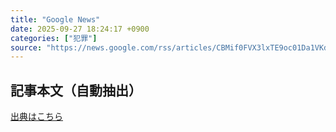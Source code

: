 ```yaml
---
title: "Google News"
date: 2025-09-27 18:24:17 +0900
categories: ["犯罪"]
source: "https://news.google.com/rss/articles/CBMif0FVX3lxTE9oc01Da1VKdGI4WEN2aXM1VWJTenhGeG5BblItYjBiSmJwZGFSNDJpY05zUzBsYUxPdFI4S05sMkd2MUJtbV9vT1R3Ni1sTVdBaTgyRkZUWGM1MVpBcC1oRW5BMmZUbnB4dFQ1LWdLLVNqbENnbW9UQVc5Q2RjR2c?oc=5"
---
```


## 記事本文（自動抽出）
<body class="y0K44d EA71Tc" id="readabilityBody"></body>

[出典はこちら](https://news.google.com/rss/articles/CBMif0FVX3lxTE9oc01Da1VKdGI4WEN2aXM1VWJTenhGeG5BblItYjBiSmJwZGFSNDJpY05zUzBsYUxPdFI4S05sMkd2MUJtbV9vT1R3Ni1sTVdBaTgyRkZUWGM1MVpBcC1oRW5BMmZUbnB4dFQ1LWdLLVNqbENnbW9UQVc5Q2RjR2c?oc=5)
